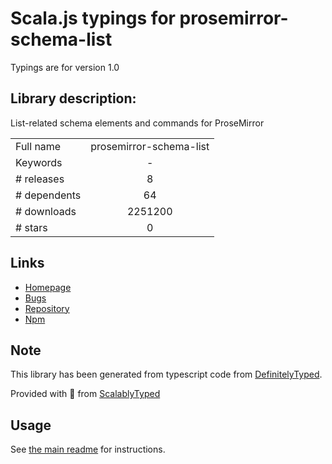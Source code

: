 
# Scala.js typings for prosemirror-schema-list

Typings are for version 1.0

## Library description:
List-related schema elements and commands for ProseMirror

|                    |                 |
| ------------------ | :-------------: |
| Full name          | prosemirror-schema-list |
| Keywords           | - |
| # releases         | 8 |
| # dependents       | 64 |
| # downloads        | 2251200 |
| # stars            | 0 |

## Links
- [Homepage](https://github.com/prosemirror/prosemirror-schema-list#readme)
- [Bugs](https://github.com/prosemirror/prosemirror-schema-list/issues)
- [Repository](https://github.com/prosemirror/prosemirror-schema-list)
- [Npm](https://www.npmjs.com/package/prosemirror-schema-list)
    


## Note
This library has been generated from typescript code from [DefinitelyTyped](https://definitelytyped.org).

Provided with :purple_heart: from [ScalablyTyped](https://github.com/oyvindberg/ScalablyTyped)

## Usage
See [the main readme](../../readme.md) for instructions.


